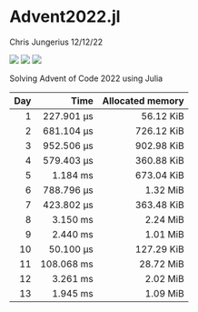 Advent2022.jl
================
Chris Jungerius
12/12/22

![](https://img.shields.io/badge/day%20📅-13-blue.png)
![](https://img.shields.io/badge/stars%20⭐-26-yellow.png)
![](https://img.shields.io/badge/days%20completed-13-red.png)  

Solving Advent of Code 2022 using Julia

| Day |       Time | Allocated memory |
|----:|-----------:|-----------------:|
|   1 | 227.901 μs |        56.12 KiB |
|   2 | 681.104 μs |       726.12 KiB |
|   3 | 952.506 μs |       902.98 KiB |
|   4 | 579.403 μs |       360.88 KiB |
|   5 |   1.184 ms |       673.04 KiB |
|   6 | 788.796 μs |         1.32 MiB |
|   7 | 423.802 μs |       363.48 KiB |
|   8 |   3.150 ms |         2.24 MiB |
|   9 |   2.440 ms |         1.01 MiB |
|  10 |  50.100 μs |       127.29 KiB |
|  11 | 108.068 ms |        28.72 MiB |
|  12 |   3.261 ms |         2.02 MiB |
|  13 |   1.945 ms |         1.09 MiB |
